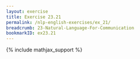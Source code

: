```yaml
---
layout: exercise
title: Exercise 23.21
permalink: /nlp-english-exercises/ex_21/
breadcrumb: 23-Natural-Language-For-Communication
bookmarkID: ex23.21
---
```


{% include mathjax_support %}
